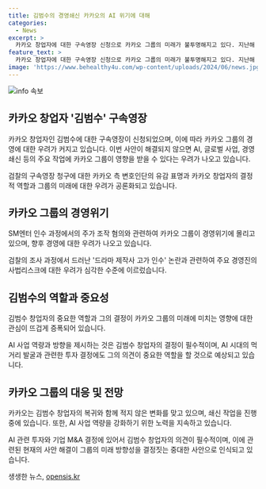 ```yaml
---
title: 김범수의 경영쇄신 카카오의 AI 위기에 대해
categories:
  - News
excerpt: >
  카카오 창업자에 대한 구속영장 신청으로 카카오 그룹의 미래가 불투명해지고 있다. 지난해 SM엔터 인수 과정에서의 가격 조작 의혹이 수사되며, 김범수 창업자의 구속 가능성에 초긴장 태세를 보이고 있다. 이에 향후 카카오 그룹의 경영 방향과 AI 시대의 먹거리 발굴에 대한 우려가 제기되고 있다. 또한, 김범수 창업자의 구속 여부가 결정되면, 그의 경영에 대한 중요한 결정이 지연될 수 있음을 우려하는 목소리도 나오고 있다.
feature_text: >
  카카오 창업자에 대한 구속영장 신청으로 카카오 그룹의 미래가 불투명해지고 있다. 지난해 SM엔터 인수 과정에서의 가격 조작 의혹이 수사되며, 김범수 창업자의 구속 가능성에 초긴장 태세를 보이고 있다. 이에 향후 카카오 그룹의 경영 방향과 AI 시대의 먹거리 발굴에 대한 우려가 제기되고 있다. 또한, 김범수 창업자의 구속 여부가 결정되면, 그의 경영에 대한 중요한 결정이 지연될 수 있음을 우려하는 목소리도 나오고 있다.
image: 'https://www.behealthy4u.com/wp-content/uploads/2024/06/news.jpg'
---
```


<p><img src="https://www.behealthy4u.com/wp-content/uploads/2024/06/news.jpg" alt="info 속보" /></p>

<h2 data-ke-size="size26">카카오 창업자 '김범수' 구속영장</h2>

<p data-ke-size="size16">카카오 창업자인 김범수에 대한 구속영장이 신청되었으며, 이에 따라 카카오 그룹의 경영에 대한 우려가 커지고 있습니다. 이번 사안이 해결되지 않으면 AI, 글로벌 사업, 경영 쇄신 등의 주요 작업에 카카오 그룹이 영향을 받을 수 있다는 우려가 나오고 있습니다.</p>

<p data-ke-size="size16">검찰의 구속영장 청구에 대한 카카오 측 변호인단의 유감 표명과 카카오 창업자의 결정적 역할과 그룹의 미래에 대한 우려가 공론화되고 있습니다.</p>

<h2 data-ke-size="size26">카카오 그룹의 경영위기</h2>

<p data-ke-size="size16">SM엔터 인수 과정에서의 주가 조작 혐의와 관련하여 카카오 그룹이 경영위기에 몰리고 있으며, 향후 경영에 대한 우려가 나오고 있습니다.</p>

<p data-ke-size="size16">검찰의 조사 과정에서 드러난 '드라마 제작사 고가 인수' 논란과 관련하여 주요 경영진의 사법리스크에 대한 우려가 심각한 수준에 이르렀습니다.</p>

<h2 data-ke-size="size26">김범수의 역할과 중요성</h2>

<p data-ke-size="size16">김범수 창업자의 중요한 역할과 그의 결정이 카카오 그룹의 미래에 미치는 영향에 대한 관심이 뜨겁게 증폭되어 있습니다.</p>

<p data-ke-size="size16">AI 사업 역량과 방향을 제시하는 것은 김범수 창업자의 결정이 필수적이며, AI 시대의 먹거리 발굴과 관련한 투자 결정에도 그의 의견이 중요한 역할을 할 것으로 예상되고 있습니다.</p>

<h2 data-ke-size="size26">카카오 그룹의 대응 및 전망</h2>

<p data-ke-size="size16">카카오는 김범수 창업자의 복귀와 함께 적지 않은 변화를 맞고 있으며, 쇄신 작업을 진행 중에 있습니다. 또한, AI 사업 역량을 강화하기 위한 노력을 지속하고 있습니다.</p>

<p data-ke-size="size16">AI 관련 투자와 기업 M&A 결정에 있어서 김범수 창업자의 의견이 필수적이며, 이에 관련된 현재의 사안 해결이 그룹의 미래 방향성을 결정짓는 중대한 사안으로 인식되고 있습니다.</p>
생생한 뉴스, <a href="https://opensis.kr" rel="dofollow">opensis.kr</a>


